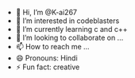 - 👋 Hi, I’m @K-ai267
- 👀 I’m interested in codeblasters 
- 🌱 I’m currently learning c and c++
- 💞️ I’m looking to collaborate on ...
- 📫 How to reach me ...
- 😄 Pronouns: Hindi 
- ⚡ Fun fact: creative 

<!---
K-ai267/K-ai267 is a ✨ special ✨ repository because its `README.md` (this file) appears on your GitHub profile.
You can click the Preview link to take a look at your changes.
--->
